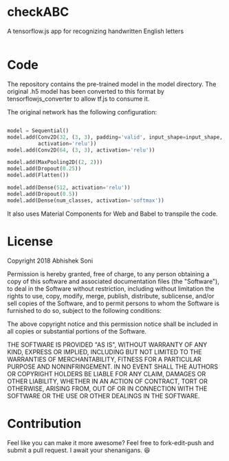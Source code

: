 # checkABC

A tensorflow.js app for recognizing handwritten English letters

![]()

# Code
The repository contains the pre-trained model in the model directory. The original .h5 model has been converted to this format by tensorflowjs_converter to allow tf.js to consume it.

The original network has the following configuration:

```python

model = Sequential()
model.add(Conv2D(32, (3, 3), padding='valid', input_shape=input_shape,
          activation='relu'))
model.add(Conv2D(64, (3, 3), activation='relu'))

model.add(MaxPooling2D((2, 2)))
model.add(Dropout(0.25))
model.add(Flatten())

model.add(Dense(512, activation='relu'))
model.add(Dropout(0.5))
model.add(Dense(num_classes, activation='softmax'))
```

It also uses Material Components for Web and Babel to transpile the code.

# License

Copyright 2018 Abhishek Soni

Permission is hereby granted, free of charge, to any person obtaining a copy of this software and associated documentation files (the "Software"), to deal in the Software without restriction, including without limitation the rights to use, copy, modify, merge, publish, distribute, sublicense, and/or sell copies of the Software, and to permit persons to whom the Software is furnished to do so, subject to the following conditions:

The above copyright notice and this permission notice shall be included in all copies or substantial portions of the Software.

THE SOFTWARE IS PROVIDED "AS IS", WITHOUT WARRANTY OF ANY KIND, EXPRESS OR IMPLIED, INCLUDING BUT NOT LIMITED TO THE WARRANTIES OF MERCHANTABILITY, FITNESS FOR A PARTICULAR PURPOSE AND NONINFRINGEMENT. IN NO EVENT SHALL THE AUTHORS OR COPYRIGHT HOLDERS BE LIABLE FOR ANY CLAIM, DAMAGES OR OTHER LIABILITY, WHETHER IN AN ACTION OF CONTRACT, TORT OR OTHERWISE, ARISING FROM, OUT OF OR IN CONNECTION WITH THE SOFTWARE OR THE USE OR OTHER DEALINGS IN THE SOFTWARE.

# Contribution
Feel like you can make it more awesome? Feel free to fork-edit-push and submit a pull request. I await your shenanigans. :laughing:
